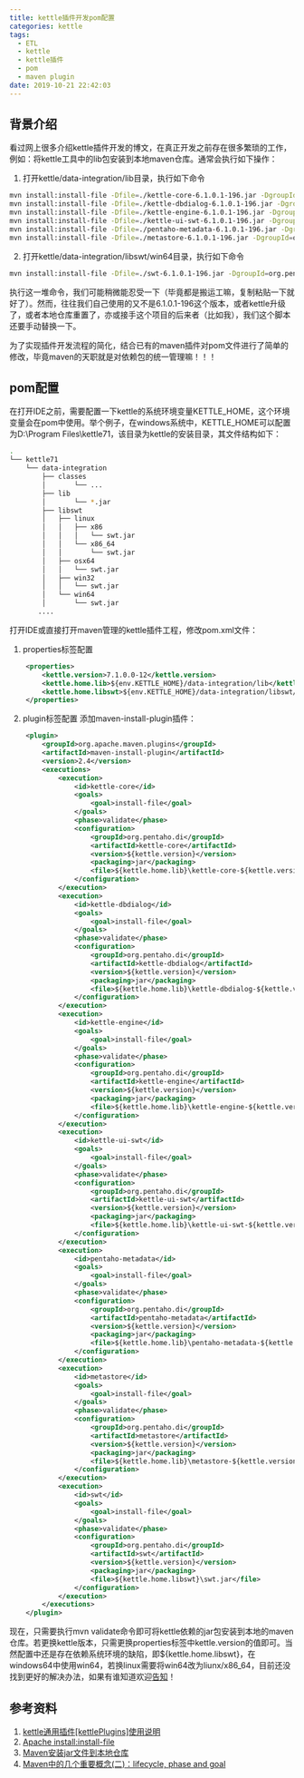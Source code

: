 ```yaml
---
title: kettle插件开发pom配置
categories: kettle
tags:
  - ETL
  - kettle
  - kettle插件
  - pom
  - maven plugin
date: 2019-10-21 22:42:03
---
```


## 背景介绍

看过网上很多介绍kettle插件开发的博文，在真正开发之前存在很多繁琐的工作，例如：将kettle工具中的lib包安装到本地maven仓库。通常会执行如下操作：

1.  打开kettle/data-integration/lib目录，执行如下命令

```bash
mvn install:install-file -Dfile=./kettle-core-6.1.0.1-196.jar -DgroupId=org.pentaho.di -DartifactId=kettle-core -Dversion=6.1.0.1-196 -Dpackaging=jar
mvn install:install-file -Dfile=./kettle-dbdialog-6.1.0.1-196.jar -DgroupId=org.pentaho.di -DartifactId=kettle-dbdialog -Dversion=6.1.0.1-196 -Dpackaging=jar
mvn install:install-file -Dfile=./kettle-engine-6.1.0.1-196.jar -DgroupId=org.pentaho.di -DartifactId=kettle-engine -Dversion=6.1.0.1-196 -Dpackaging=jar
mvn install:install-file -Dfile=./kettle-ui-swt-6.1.0.1-196.jar -DgroupId=org.pentaho.di -DartifactId=kettle-ui-swt -Dversion=6.1.0.1-196 -Dpackaging=jar
mvn install:install-file -Dfile=./pentaho-metadata-6.1.0.1-196.jar -DgroupId=org.pentaho.di -DartifactId=pentaho-metadata -Dversion=6.1.0.1-196 -Dpackaging=jar
mvn install:install-file -Dfile=./metastore-6.1.0.1-196.jar -DgroupId=org.pentaho.di -DartifactId=metastore -Dversion=6.1.0.1-196 -Dpackaging=jar
```

2.  打开kettle/data-integration/libswt/win64目录，执行如下命令

```bash
mvn install:install-file -Dfile=./swt-6.1.0.1-196.jar -DgroupId=org.pentaho.di -DartifactId=swt -Dversion=6.1.0.1-196 -Dpackaging=jar
```

执行这一堆命令，我们可能稍微能忍受一下（毕竟都是搬运工嘛，复制粘贴一下就好了）。然而，往往我们自己使用的又不是6.1.0.1-196这个版本，或者kettle升级了，或者本地仓库重置了，亦或接手这个项目的后来者（比如我），我们这个脚本还要手动替换一下。

为了实现插件开发流程的简化，结合已有的maven插件对pom文件进行了简单的修改，毕竟maven的天职就是对依赖包的统一管理嘛！！！

## pom配置

在打开IDE之前，需要配置一下kettle的系统环境变量KETTLE_HOME，这个环境变量会在pom中使用。举个例子，在windows系统中，KETTLE_HOME可以配置为D:\\Program Files\\kettle71，该目录为kettle的安装目录，其文件结构如下：

```bash
.
└── kettle71
    └── data-integration
        ├── classes
        │       └── ...
        ├── lib
        │       └── *.jar
        ├── libswt
        │   ├── linux
        │   │   ├── x86
        │   │   │   └── swt.jar
        │   │   └── x86_64
        │   │       └── swt.jar
        │   ├── osx64
        │   │   └── swt.jar
        │   ├── win32
        │   │   └── swt.jar
        │   └── win64
        │       └── swt.jar
       ....
```

打开IDE或直接打开maven管理的kettle插件工程，修改pom.xml文件：

1.  properties标签配置

```xml
    <properties>
        <kettle.version>7.1.0.0-12</kettle.version>
        <kettle.home.lib>${env.KETTLE_HOME}/data-integration/lib</kettle.home.lib>
        <kettle.home.libswt>${env.KETTLE_HOME}/data-integration/libswt/win64</kettle.home.libswt>
    </properties>
```

2.  plugin标签配置
    添加maven-install-plugin插件：

```xml
    <plugin>
        <groupId>org.apache.maven.plugins</groupId>
        <artifactId>maven-install-plugin</artifactId>
        <version>2.4</version>
        <executions>
            <execution>
                <id>kettle-core</id>
                <goals>
                    <goal>install-file</goal>
                </goals>
                <phase>validate</phase>
                <configuration>
                    <groupId>org.pentaho.di</groupId>
                    <artifactId>kettle-core</artifactId>
                    <version>${kettle.version}</version>
                    <packaging>jar</packaging>
                    <file>${kettle.home.lib}\kettle-core-${kettle.version}.jar</file>
                </configuration>
            </execution>
            <execution>
                <id>kettle-dbdialog</id>
                <goals>
                    <goal>install-file</goal>
                </goals>
                <phase>validate</phase>
                <configuration>
                    <groupId>org.pentaho.di</groupId>
                    <artifactId>kettle-dbdialog</artifactId>
                    <version>${kettle.version}</version>
                    <packaging>jar</packaging>
                    <file>${kettle.home.lib}\kettle-dbdialog-${kettle.version}.jar</file>
                </configuration>
            </execution>
            <execution>
                <id>kettle-engine</id>
                <goals>
                    <goal>install-file</goal>
                </goals>
                <phase>validate</phase>
                <configuration>
                    <groupId>org.pentaho.di</groupId>
                    <artifactId>kettle-engine</artifactId>
                    <version>${kettle.version}</version>
                    <packaging>jar</packaging>
                    <file>${kettle.home.lib}\kettle-engine-${kettle.version}.jar</file>
                </configuration>
            </execution>
            <execution>
                <id>kettle-ui-swt</id>
                <goals>
                    <goal>install-file</goal>
                </goals>
                <phase>validate</phase>
                <configuration>
                    <groupId>org.pentaho.di</groupId>
                    <artifactId>kettle-ui-swt</artifactId>
                    <version>${kettle.version}</version>
                    <packaging>jar</packaging>
                    <file>${kettle.home.lib}\kettle-ui-swt-${kettle.version}.jar</file>
                </configuration>
            </execution>
            <execution>
                <id>pentaho-metadata</id>
                <goals>
                    <goal>install-file</goal>
                </goals>
                <phase>validate</phase>
                <configuration>
                    <groupId>org.pentaho.di</groupId>
                    <artifactId>pentaho-metadata</artifactId>
                    <version>${kettle.version}</version>
                    <packaging>jar</packaging>
                    <file>${kettle.home.lib}\pentaho-metadata-${kettle.version}.jar</file>
                </configuration>
            </execution>
            <execution>
                <id>metastore</id>
                <goals>
                    <goal>install-file</goal>
                </goals>
                <phase>validate</phase>
                <configuration>
                    <groupId>org.pentaho.di</groupId>
                    <artifactId>metastore</artifactId>
                    <version>${kettle.version}</version>
                    <packaging>jar</packaging>
                    <file>${kettle.home.lib}\metastore-${kettle.version}.jar</file>
                </configuration>
            </execution>
            <execution>
                <id>swt</id>
                <goals>
                    <goal>install-file</goal>
                </goals>
                <phase>validate</phase>
                <configuration>
                    <groupId>org.pentaho.di</groupId>
                    <artifactId>swt</artifactId>
                    <version>${kettle.version}</version>
                    <packaging>jar</packaging>
                    <file>${kettle.home.libswt}\swt.jar</file>
                </configuration>
            </execution>
        </executions>
    </plugin>
```

现在，只需要执行mvn validate命令即可将kettle依赖的jar包安装到本地的maven仓库。若更换kettle版本，只需更换properties标签中kettle.version的值即可。当然配置中还是存在依赖系统环境的缺陷，即${kettle.home.libswt}，在windows64中使用win64，若换linux需要将win64改为liunx/x86_64，目前还没找到更好的解决办法，如果有谁知道欢迎[告知](https://eericzeng.github.io)！

## 参考资料

1.  [kettle通用插件\[kettlePlugins\]使用说明](https://my.oschina.net/nivalsoul/blog/1620664 "https&#x3A;//my.oschina.net/nivalsoul/blog/1620664")
2.  [Apache install:install-file](http://maven.apache.org/plugins/maven-install-plugin/install-file-mojo.html "http&#x3A;//maven.apache.org/plugins/maven-install-plugin/install-file-mojo.html")
3.  [Maven安装jar文件到本地仓库](https://www.cnblogs.com/xguo/archive/2013/06/04/3117894.html "https&#x3A;//www.cnblogs.com/xguo/archive/2013/06/04/3117894.html")
4.  [Maven中的几个重要概念(二)：lifecycle, phase and goal](https://blog.csdn.net/OnlyQi/article/details/6801318 "https&#x3A;//blog.csdn.net/OnlyQi/article/details/6801318")
